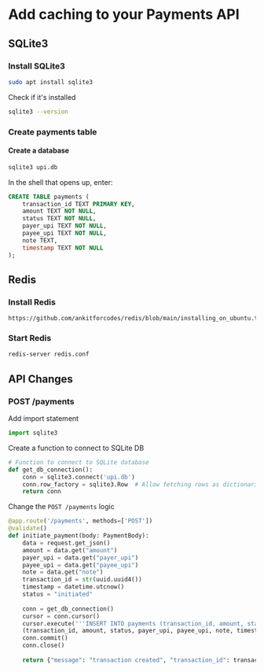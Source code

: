 # Add caching to your Payments API

## SQLite3
### Install SQLite3
```bash
sudo apt install sqlite3
```
Check if it's installed
```bash
sqlite3 --version
```


### Create payments table
#### Create a database
```bash
sqlite3 upi.db
```
In the shell that opens up, enter:
```sql
CREATE TABLE payments (
    transaction_id TEXT PRIMARY KEY,
    amount TEXT NOT NULL,
    status TEXT NOT NULL,
    payer_upi TEXT NOT NULL,
    payee_upi TEXT NOT NULL,
    note TEXT,
    timestamp TEXT NOT NULL
);
```

## Redis
### Install Redis
```url
https://github.com/ankitforcodes/redis/blob/main/installing_on_ubuntu.txt
```

### Start Redis
```bash
redis-server redis.conf
```


## API Changes
### POST /payments
Add import statement
```python
import sqlite3
```

Create a function to connect to SQLite DB
```python
# Function to connect to SQLite database
def get_db_connection():
    conn = sqlite3.connect('upi.db')
    conn.row_factory = sqlite3.Row  # Allow fetching rows as dictionaries
    return conn
```

Change the `POST /payments` logic
```python
@app.route('/payments', methods=['POST'])
@validate()
def initiate_payment(body: PaymentBody):
	data = request.get_json()
	amount = data.get("amount")
	payer_upi = data.get("payer_upi")
	payee_upi = data.get("payee_upi")
	note = data.get("note")				
	transaction_id = str(uuid.uuid4())		
	timestamp = datetime.utcnow()			
	status = "initiated"
	
	conn = get_db_connection()
	cursor = conn.cursor()
	cursor.execute('''INSERT INTO payments (transaction_id, amount, status, payer_upi, payee_upi, note, timestamp) VALUES (?, ?, ?,?, ?, ?,?)''',
	(transaction_id, amount, status, payer_upi, payee_upi, note, timestamp))
	conn.commit()
	conn.close()
 
	return {"message": "transaction created", "transaction_id": transaction_id}
```
